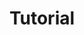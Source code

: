 ---
title: "Tutorial"
description: "You are viewing Tutorial category"
slug: "tutorial"
image: "tutorial.jpg"
---